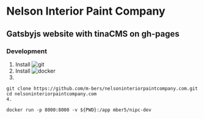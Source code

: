 # Nelson Interior Paint Company
## Gatsbyjs website with tinaCMS on gh-pages

### Development
1. Install ![git](https://git-scm.com/downloads)
2. Install ![docker](https://docs.docker.com/get-docker/)
3.
```
git clone https://github.com/m-bers/nelsoninteriorpaintcompany.com.git
cd nelsoninteriorpaintcompany.com
4.
```
```
docker run -p 8000:8000 -v ${PWD}:/app mber5/nipc-dev
```
